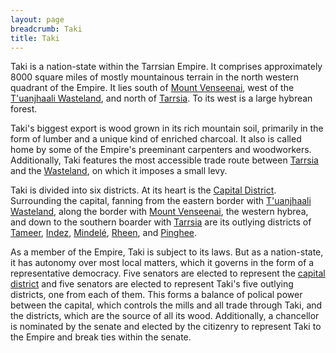 ```yaml
---
layout: page
breadcrumb: Taki
title: Taki
---
```


Taki is a nation-state within the Tarrsian Empire.  It comprises approximately 8000 square miles of mostly mountainous terrain in the north western quadrant of the Empire.  It lies south of [Mount Venseenai](../venseenai), west of the [T'uanjhaali Wasteland](../wasteland/), and north of [Tarrsia](../tarrsia/).  To its west is a large hybrean forest.

Taki's biggest export is wood grown in its rich mountain soil, primarily in the form of lumber and a unique kind of enriched charcoal.  It also is called home by some of the Empire's preeminant carpenters and woodworkers.  Additionally, Taki features the most accessible trade route between [Tarrsia](../tarrsia/) and the [Wasteland](../wasteland), on which it imposes a small levy.

Taki is divided into six districts.  At its heart is the [Capital District](capital/).  Surrounding the capital, fanning from the eastern border with [T'uanjhaali Wasteland](../wasteland/), along the border with [Mount Venseenai](../venseenai), the western hybrea, and down to the southern boarder with [Tarrsia](../tarrsia/) are its outlying districts of [Tameer](tameer/), [Indez](indez/), [Mindelé](mindele/), [Rheen](rheen/), and [Pinghee](pinghee/).

As a member of the Empire, Taki is subject to its laws.  But as a nation-state, it has autonomy over most local matters, which it governs in the form of a representative democracy.  Five senators are elected to represent the [capital district](capital/) and five senators are elected to represent Taki's five outlying districts, one from each of them.  This forms a balance of polical power between the capital, which controls the mills and all trade through Taki, and the districts, which are the source of all its wood.  Additionally, a chancellor is nominated by the senate and elected by the citizenry to represent Taki to the Empire and break ties within the senate.
